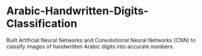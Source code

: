 # Arabic-Handwritten-Digits-Classification
Built Artificial Neural Networks and Convolutional Neural Networks (CNN) to classify images of handwritten Arabic digits into accurate numbers.
